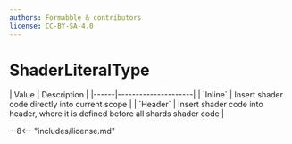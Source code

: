 ```yaml
---
authors: Formabble & contributors
license: CC-BY-SA-4.0
---
```



# ShaderLiteralType

<div class="sh-parameters" markdown="1">
| Value  | Description |
|------|---------------------|
| `Inline` | Insert shader code directly into current scope |
| `Header` | Insert shader code into header, where it is defined before all shards shader code |

</div>

--8<-- "includes/license.md"
